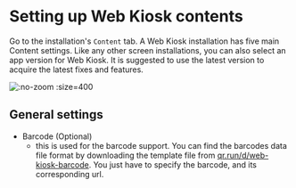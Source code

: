 # Setting up Web Kiosk contents

Go to the installation's `Content` tab. A Web Kiosk installation has five main Content settings. Like any other screen installations, you can also select an app version for Web Kiosk. It is suggested to use the latest version to acquire the latest fixes and features.

![](/assets/web-kiosk-settings-groups.png ":no-zoom :size=400")

## General settings
- Barcode (Optional)
  - this is used for the barcode support. You can find the barcodes data file format by downloading the template file from [qr.run/d/web-kiosk-barcode](https://qr.run/d/web-kiosk-barcode). You just have to specify the barcode, and its corresponding url.
